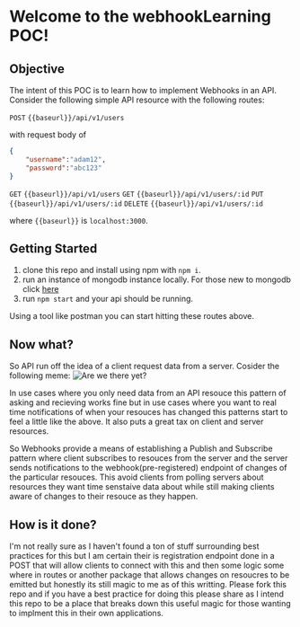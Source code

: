 # Welcome to the webhookLearning POC!

## Objective
The intent of this POC is to learn how to implement Webhooks in an API.  Consider the following simple API resource with the following routes:

`POST` `{{baseurl}}/api/v1/users`   

with request body of 

```json
{
    "username":"adam12",
    "password":"abc123"
}
```
`GET` `{{baseurl}}/api/v1/users`
`GET` `{{baseurl}}/api/v1/users/:id`
`PUT` `{{baseurl}}/api/v1/users/:id`
`DELETE` `{{baseurl}}/api/v1/users/:id`

where `{{baseurl}}` is `localhost:3000`. 

## Getting Started

1.  clone this repo and install using npm with `npm i`.  
2.  run an instance of mongodb instance locally.  For those new to mongodb click [here](https://www.hongkiat.com/blog/webdev-with-mongodb-part1/)
3.  run `npm start` and your api should be running.   

Using a tool like postman you can start hitting these routes above.  

## Now what?
So API run off the idea of a client request data from a server.  Cosider the following meme:
![Are we there yet?](https://i.chzbgr.com/full/6007067648/hA20BB206/)

In use cases where you only need data from an API resouce this pattern of asking and recieving works fine but in use cases where you want to real time notifications of when your resouces has changed this patterns start to feel a little like the above.  It also puts a great tax on client and server resources.  

So Webhooks provide a means of establishing a Publish and Subscribe pattern where client subscribes to resouces from the server and the server sends notifications to the webhook(pre-registered) endpoint of changes of the particular resouces.  This avoid clients from polling servers about resources they want time senstaive data about while still making clients aware of changes to their resouce as they happen. 

## How is it done? 
I'm not really sure as I haven't found a ton of stuff surrounding best practices for this but I am certain their is registration endpoint done in a POST that will allow clients to connect with this and then some logic some where in routes or another package that allows changes on resoucres to be emitted but honestly its still magic to me as of this writting.  Please fork this repo and if you have a best practice for doing this please share as I intend this repo to be a place that breaks down this useful magic for those wanting to implment this in their own applications.  